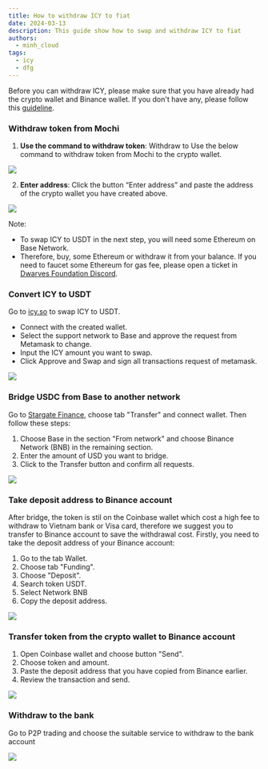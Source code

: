 ```yaml
---
title: How to withdraw ICY to fiat
date: 2024-03-13
description: This guide show how to swap and withdraw ICY to fiat
authors:
  - minh_cloud
tags:
  - icy
  - dfg
---
```


Before you can withdraw ICY, please make sure that you have already had the crypto wallet and Binance wallet. If you don't have any, please follow this [guideline](https://memo.d.foundation/playbook/community/how-to-setup-crypto-wallet-to-withdraw-icy/).

### Withdraw token from Mochi

1. **Use the command to withdraw token**: Withdraw to Use the below command to withdraw token from Mochi to the crypto wallet.

![](assets/how-to-withdraw-icy-1.webp)

2. **Enter address**: Click the button “Enter address” and paste the address of the crypto wallet you have created above.

![](assets/how-to-withdraw-icy-2.webp)

Note:

- To swap ICY to USDT in the next step, you will need some Ethereum on Base Network.
- Therefore, buy, some Ethereum or withdraw it from your balance. If you need to faucet some Ethereum for gas fee, please open a ticket in [Dwarves Foundation Discord](https://discord.gg/dfoundation).

### Convert ICY to USDT

Go to [icy.so](https://icy.so/) to swap ICY to USDT.

- Connect with the created wallet.
- Select the support network to Base and approve the request from Metamask to change.
- Input the ICY amount you want to swap.
- Click Approve and Swap and sign all transactions request of metamask.

![](assets/how-to-withdraw-icy_clean-shot-2024-03-22-at-11-19-23-2x.webp)

### Bridge USDC from Base to another network

Go to [Stargate Finance](https://stargate.finance/transfer), choose tab "Transfer" and connect wallet. Then follow these steps:

1. Choose Base in the section "From network" and choose Binance Network (BNB) in the remaining section.
2. Enter the amount of USD you want to bridge.
3. Click to the Transfer button and confirm all requests.

![](assets/how-to-withdraw-icy_clean-shot-2024-03-22-at-17-52-07-2x.webp)

### Take deposit address to Binance account

After bridge, the token is stil on the Coinbase wallet which cost a high fee to withdraw to Vietnam bank or Visa card, therefore we suggest you to transfer to Binance account to save the withdrawal cost. Firstly, you need to take the deposit address of your Binance account:

1. Go to the tab Wallet.
2. Choose tab "Funding".
3. Choose "Deposit".
4. Search token USDT.
5. Select Network BNB
6. Copy the deposit address.

![](assets/how-to-withdraw-icy-5.webp)

### Transfer token from the crypto wallet to Binance account

1. Open Coinbase wallet and choose button "Send".
2. Choose token and amount.
3. Paste the deposit address that you have copied from Binance earlier.
4. Review the transaction and send.

![](assets/how-to-withdraw-icy-6.webp)

### Withdraw to the bank

Go to P2P trading and choose the suitable service to withdraw to the bank account

![](assets/how-to-withdraw-icy-20240313145106740.webp)
